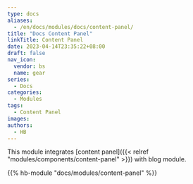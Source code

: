 ```yaml
---
type: docs
aliases:
  - /en/docs/modules/docs/content-panel/
title: "Docs Content Panel"
linkTitle: Content Panel
date: 2023-04-14T23:35:22+08:00
draft: false
nav_icon:
  vendor: bs
  name: gear
series:
  - Docs
categories:
  - Modules
tags:
  - Content Panel
images:
authors:
  - HB
---
```


This module integrates [content panel]({{< relref "modules/components/content-panel" >}}) with blog module.

<!--more-->

{{% hb-module "docs/modules/content-panel" %}}
